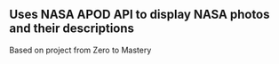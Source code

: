 ## Uses NASA APOD API to display NASA photos and their descriptions

Based on project from Zero to Mastery